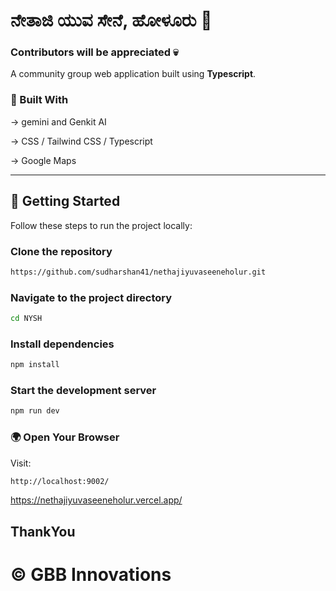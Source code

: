 
# ನೇತಾಜಿ ಯುವ ಸೇನೆ, ಹೋಳೂರು 🙏

### Contributors will be appreciated 💀

A community group web application built using **Typescript**.

### 🧰 Built With

-> gemini and Genkit AI

-> CSS / Tailwind CSS / Typescript

-> Google Maps

---



## 🚀 Getting Started

Follow these steps to run the project locally:

###  Clone the repository

```bash
https://github.com/sudharshan41/nethajiyuvaseeneholur.git
```

### Navigate to the project directory
```bash
cd NYSH
```

### Install dependencies
```bash
npm install
```
### Start the development server
```bash
npm run dev
```
### 🌍 Open Your Browser
Visit:

``` bash
http://localhost:9002/
```

https://nethajiyuvaseeneholur.vercel.app/


## ThankYou 
# © GBB Innovations

